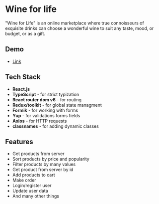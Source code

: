 # Wine for life

"Wine for Life" is an online marketplace where true connoisseurs of exquisite drinks can choose a wonderful wine to suit any taste, mood, or budget, or as a gift. 

## Demo

- [Link](https://ivanshulhan.github.io/wine_for_life/)

## Tech Stack

- **React.js**
- **TypeScript** - for strict typization
- **React router dom v6** - for routing
- **Redux/toolkit** - for global state managment 
- **Formik** - for working with forms
- **Yup** - for validations forms fields
- **Axios** - for HTTP requests
- **classnames** - for adding dynamic classes

## Features

- Get products from server
- Sort products by price and popularity
- Filter products by many values
- Get product from server by id
- Add products to cart
- Make order
- Login/register user
- Update user data
- And many other things

